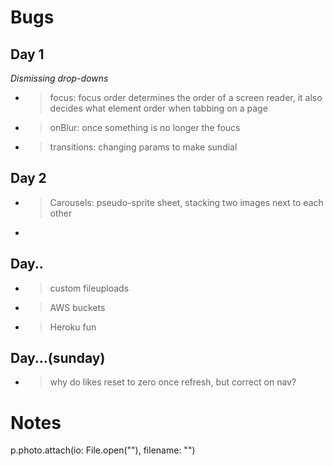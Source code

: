 # Bugs

## Day 1
*Dismissing drop-downs*
* >focus: focus order determines the order of a screen reader, it also decides what element order when tabbing on a page
* >onBlur: once something is no longer the foucs
* >transitions: changing params to make sundial

## Day 2
* >Carousels: pseudo-sprite sheet, stacking two images next to each other
* >

## Day..
* >custom fileuploads
* >AWS buckets
* >Heroku fun

## Day...(sunday)
* > why do likes reset to zero once refresh, but correct on nav?

# Notes

p.photo.attach(io: File.open("<filepath>"), filename: "<filename>")